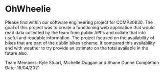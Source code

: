 # OhWheelie

Please find within our software engineering project for COMP30830. The goal of this project was to create a functioning web application that would read data collected by the team from public API's and collate that into useful and readable information. The project focused on the availability of bikes that are part of the dublin bikes scheme. It compared this availability and with weather to try provide an estimate on the total available in the future also.

Team Members: Kyle Stuart, Michelle Duggan and Shane Dunne
Completion Date: 18/04/2021
